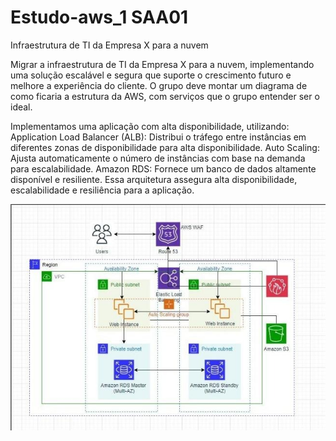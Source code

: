# Estudo-aws_1 SAA01 
Infraestrutura de TI da Empresa X para a nuvem

Migrar a infraestrutura de TI da Empresa X para a nuvem, implementando uma solução escalável e segura que suporte o crescimento futuro e melhore a experiência do cliente. 
O grupo deve montar um diagrama de como ficaria a estrutura da AWS, com serviços que o grupo entender ser o ideal.

Implementamos uma aplicação com alta disponibilidade, utilizando:
Application Load Balancer (ALB): Distribui o tráfego entre instâncias em diferentes zonas de disponibilidade para alta disponibilidade.
Auto Scaling: Ajusta automaticamente o número de instâncias com base na demanda para escalabilidade.
Amazon RDS: Fornece um banco de dados altamente disponível e resiliente.
Essa arquitetura assegura alta disponibilidade, escalabilidade e resiliência para a aplicação.

 ![Infraestrutura de TI da Empresa X para a nuvem](https://github.com/HebertonGeovane/estudo-aws_1/blob/main/Infraestrutura%20de%20TI%20da%20Empresa%20X%20para%20a%20nuvem.jpeg?raw=true)

